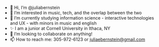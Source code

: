 - 👋 Hi, I’m @juliabernstein
- 👀 I’m interested in music, tech, and the overlap between the two
- 🌱 I’m currently studying information science - interactive technologies and UX - with minors in music and english
- ✨ I am a junior at Cornell University in Ithaca, NY
- 💞️ I’m looking to collaborate on anything!
- 📫 How to reach me: 305-972-6123 or juliaebernstein@gmail.com

<!---
juliabernstein/juliabernstein is a ✨ special ✨ repository because its `README.md` (this file) appears on your GitHub profile.
You can click the Preview link to take a look at your changes.
--->
